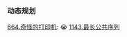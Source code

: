 ### 动态规划
[664.奇怪的打印机](https://leetcode-cn.com/problems/strange-printer/): 😭
[1143.最长公共序列](./1143.最长公共子序列.js)
